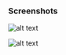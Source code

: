 ### Screenshots

![alt text](https://github.com/andreiseverin/WeaponMod-guns-backup/blob/main/wpn_sg550/screenshots/sg1.jpg?raw=true)

![alt text](https://github.com/andreiseverin/WeaponMod-guns-backup/blob/main/wpn_sg550/screenshots/sg2.jpg?raw=true)
